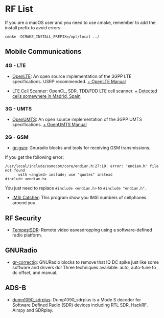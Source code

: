 # RF List

If you are a macOS user and you need to use cmake, remember to add the install prefix to avoid errors:

```
cmake -DCMAKE_INSTALL_PREFIX=/opt/local ../
```

## Mobile Communications

### 4G - LTE

- [OpenLTE](https://sourceforge.net/p/openlte/wiki/Home/): An open source implementation of the 3GPP LTE specifications. USRP recommended. [+ OpenLTE Manual](https://github.com/mgp25/RF-List/blob/master/Mobile%20Communications/4G/OpenLTE/OpenLTE%20Manual.pdf)

- [LTE Cell Scanner](https://github.com/JiaoXianjun/LTE-Cell-Scanner): OpenCL, SDR, TDD/FDD LTE cell scanner. [+ Detected cells somewhere in Madrid, Spain](https://github.com/mgp25/RF-List/blob/master/Mobile%20Communications/4G/LTE%20Cells%20detected%20in%20Madrid%20-%20Spain.pdf)

### 3G - UMTS

- [OpenUMTS](https://github.com/RangeNetworks/OpenBTS-UMTS
): An open source implementation of the 3GPP UMTS specifications. [+ OpenUMTS Manual](https://github.com/mgp25/RF-List/blob/master/Mobile%20Communications/3G/OpenUMTS/OpenUMTS%20Manual.pdf)

### 2G - GSM

- [gr-gsm](https://github.com/ptrkrysik/gr-gsm): 
Gnuradio blocks and tools for receiving GSM transmissions.

If you get the following error:

```
/usr/local/include/osmocom/core/endian.h:27:10: error: 'endian.h' file not found
      with <angled> include; use "quotes" instead
#include <endian.h>
```

You just need to replace `#include <endian.h>` to `#include "endian.h"`.

- [IMSI Catcher](https://github.com/Oros42/IMSI-catcher): This program show you IMSI numbers of cellphones around you.
 

## RF Security

- [TempestSDR](https://github.com/martinmarinov/TempestSDR): 
Remote video eavesdropping using a software-defined radio platform.


## GNURadio

- [gr-correctiq](https://github.com/ghostop14/gr-correctiq): GNURadio blocks to remove that IQ DC spike just like some software and drivers do! Three techniques available: auto, auto-tune to dc offset, and manual. 

## ADS-B

- [dump1090_sdrplus](https://github.com/itemir/dump1090_sdrplus): Dump1090_sdrplus is a Mode S decoder for Software Defined Radio (SDR) devices including RTL SDR, HackRF, Airspy and SDRplay.
